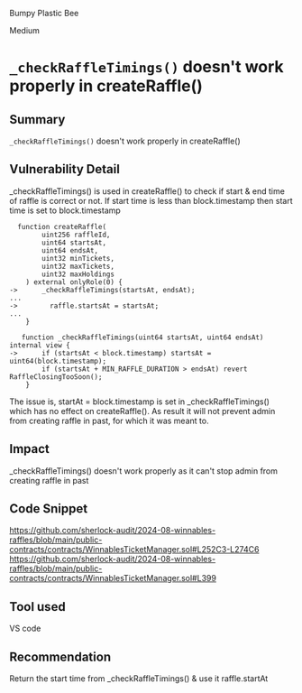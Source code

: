 Bumpy Plastic Bee

Medium

# `_checkRaffleTimings()` doesn't work properly in createRaffle()

## Summary
`_checkRaffleTimings()` doesn't work properly in createRaffle()

## Vulnerability Detail
_checkRaffleTimings() is used in createRaffle() to check if start & end time of raffle is correct or not. If start time is less than block.timestamp then start time is set to block.timestamp
```solidity
  function createRaffle(
        uint256 raffleId,
        uint64 startsAt,
        uint64 endsAt,
        uint32 minTickets,
        uint32 maxTickets,
        uint32 maxHoldings
    ) external onlyRole(0) {
->      _checkRaffleTimings(startsAt, endsAt);
...
->        raffle.startsAt = startsAt;
...
    }
```
```solidity
   function _checkRaffleTimings(uint64 startsAt, uint64 endsAt) internal view {
->      if (startsAt < block.timestamp) startsAt = uint64(block.timestamp);
        if (startsAt + MIN_RAFFLE_DURATION > endsAt) revert RaffleClosingTooSoon();
    }
```
The issue is, startAt = block.timestamp is set in _checkRaffleTimings() which has no effect on createRaffle(). As result it will not prevent admin from creating raffle in past, for which it was meant to.

## Impact
_checkRaffleTimings() doesn't work properly as it can't stop admin from creating raffle in past

## Code Snippet
https://github.com/sherlock-audit/2024-08-winnables-raffles/blob/main/public-contracts/contracts/WinnablesTicketManager.sol#L252C3-L274C6
https://github.com/sherlock-audit/2024-08-winnables-raffles/blob/main/public-contracts/contracts/WinnablesTicketManager.sol#L399

## Tool used
VS code

## Recommendation
Return the start time from _checkRaffleTimings() & use it raffle.startAt